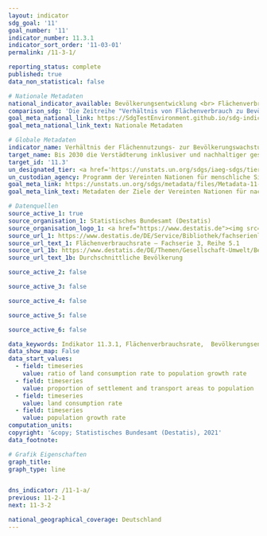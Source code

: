 ```yaml
---
layout: indicator
sdg_goal: '11'
goal_number: '11'
indicator_number: 11.3.1
indicator_sort_order: '11-03-01'
permalink: /11-3-1/

reporting_status: complete
published: true
data_non_statistical: false

# Nationale Metadaten
national_indicator_available: Bevölkerungsentwicklung <br> Flächenverbrauchsrate <br> Verhältnis Flächenverbrauchsrate zur Bevölkerungsentwicklung <br> Verhältnis der Siedlungs- und Verkehrsfläche zur Bevölkerung
comparison_sdg: 'Die Zeitreihe "Verhältnis von Flächenverbrauch zu Bevölkerungswachstum (Jahr für Jahr)" entspricht den globalen Metadaten. Die weiteren drei Zeitreihen bieten zusätzliche Informationen.'
goal_meta_national_link: https://SdgTestEnvironment.github.io/sdg-indicators/public/MetaDe/11.3.1.pdf
goal_meta_national_link_text: Nationale Metadaten

# Globale Metadaten
indicator_name: Verhältnis der Flächennutzungs- zur Bevölkerungswachstumsrate
target_name: Bis 2030 die Verstädterung inklusiver und nachhaltiger gestalten und die Kapazitäten für eine partizipatorische, integrierte und nachhaltige Siedlungsplanung und -steuerung in allen Ländern verstärken
target_id: '11.3'
un_designated_tier: <a href='https://unstats.un.org/sdgs/iaeg-sdgs/tier-classification/' title='Klicken Sie hier um weitere Informationen zur UN-Tier-Klassifikation zu erhalten.'>Tier II</a>
un_custodian_agency: Programm der Vereinten Nationen für menschliche Siedlungen (UN-Habitat)
goal_meta_link: https://unstats.un.org/sdgs/metadata/files/Metadata-11-03-01.pdf
goal_meta_link_text: Metadaten der Ziele der Vereinten Nationen für nachhaltige Entwicklung

# Datenquellen
source_active_1: true
source_organisation_1: Statistisches Bundesamt (Destatis)
source_organisation_logo_1: <a href="https://www.destatis.de"><img src="https://g205sdgs.github.io/sdg-indicators/public/OrgImgDe/destatis.png" alt="Logo destatis" style="height:60px; width:148px"/></a>
source_url_1: https://www.destatis.de/DE/Service/Bibliothek/fachserienliste-artikel.html
source_url_text_1: Flächenverbrauchsrate – Fachserie 3, Reihe 5.1
source_url_1b: https://www.destatis.de/DE/Themen/Gesellschaft-Umwelt/Bevoelkerung/Bevoelkerungsstand/_inhalt.html
source_url_text_1b: Durchschnittliche Bevölkerung

source_active_2: false

source_active_3: false

source_active_4: false

source_active_5: false

source_active_6: false

data_keywords: Indikator 11.3.1, Flächenverbrauchsrate,  Bevölkerungsentwicklung, Verhältnis der Siedlungs- und Verkehrsfläche zur Bevölkerung, Verhältnis Flächenverbrauchsrate zur Bevölkerungsentwicklung, Programm der Vereinten Nationen für menschliche Siedlungen (UN-Habitat)
data_show_map: False
data_start_values: 
  - field: timeseries
    value: ratio of land consumption rate to population growth rate
  - field: timeseries
    value: proportion of settlement and transport areas to population
  - field: timeseries
    value: land consumption rate
  - field: timeseries
    value: population growth rate
computation_units: 
copyright: '&copy; Statistisches Bundesamt (Destatis), 2021'
data_footnote: 

# Grafik Eigenschaften
graph_title: 
graph_type: line


dns_indicator: /11-1-a/
previous: 11-2-1
next: 11-3-2

national_geographical_coverage: Deutschland
---
```


<span></span>